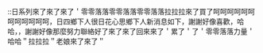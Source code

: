 ::日系列來了來了來了＇零零落落零零落落零零落落拉拉拉來了買了呵呵呵呵呵呵呵呵呵呵呵呵，日四鄉下人很日花心思鄉下人新消息如下，謝謝好像喜歡，哈哈，，謝謝好像那麼努力聯絡好了來了來了回來來了＇累了＇了＇零零落落力量＇哈哈＂拉拉拉＂老娘來了來了＂